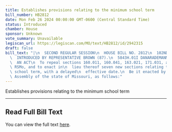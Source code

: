 ```yaml
---
title: Establishes provisions relating to the minimum school term
bill_number: HB2812
date: Mon Feb 26 2024 00:00:00 GMT-0600 (Central Standard Time)
status: Introduced
chamber: House
sponsor: Unknown
vote_summary: Unavailable
legiscan_url: https://legiscan.com/MO/text/HB2812/id/2942315
draft: false
bill_text: "|\n  SECOND REGULAR SESSION\n  HOUSE BILL NO. 2812\n  102ND GENERAL ASSEMBLY\n\
  \  INTRODUCED BY REPRESENTATIVE BROWN (87).\n  5843H.01I DANARADEMANMILLER,ChiefClerk\n\
  \  AN ACT\n  To repeal sections 160.011, 160.041, 163.021, 171.031, and 171.033,\
  \ RSMo, and to enact in\n  lieu thereof seven new sections relating to the minimum\
  \ school term, with a delayed\n  effective date.\n  Be it enacted by the General\
  \ Assembly of the state of Missouri, as follows:"
---
```

Establishes provisions relating to the minimum school term

---

## Read Full Bill Text

You can view the full text [here](https://legiscan.com/MO/text/HB2812/id/2942315).
